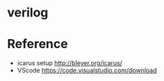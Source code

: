 # verilog

# Reference

- icarus setup  http://bleyer.org/icarus/
- VScode        https://code.visualstudio.com/download
